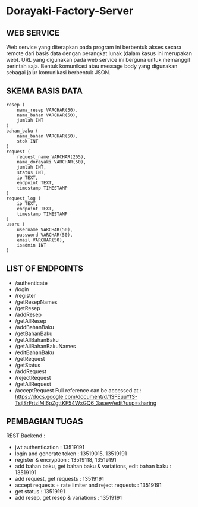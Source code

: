 # Dorayaki-Factory-Server

##  WEB SERVICE
Web service yang diterapkan pada program ini berbentuk akses secara remote dari basis data dengan perangkat lunak (dalam kasus ini merupakan web). URL yang digunakan pada web service ini berguna untuk memanggil perintah saja. Bentuk komunikasi atau message body yang digunakan sebagai jalur komunikasi berbentuk JSON.

## SKEMA BASIS DATA
```
resep (
    nama_resep VARCHAR(50),
    nama_bahan VARCHAR(50),
    jumlah INT
)
bahan_baku (
    nama_bahan VARCHAR(50),
    stok INT
)
request (
    request_name VARCHAR(255),
    nama_dorayaki VARCHAR(50),
    jumlah INT,
    status INT,
    ip TEXT,
    endpoint TEXT,
    timestamp TIMESTAMP
)
request_log (
    ip TEXT,
    endpoint TEXT,
    timestamp TIMESTAMP
)
users (
    username VARCHAR(50),
    password VARCHAR(50),
    email VARCHAR(50),
    isadmin INT
)
```

## LIST OF ENDPOINTS
- /authenticate
- /login
- /register
- /getResepNames
- /getResep
- /addResep
- /getAllResep
- /addBahanBaku
- /getBahanBaku
- /getAllBahanBaku
- /getAllBahanBakuNames
- /editBahanBaku
- /getRequest
- /getStatus
- /addRequest
- /rejectRequest
- /getAllRequest
- /acceptRequest
Full reference can be accessed at : https://docs.google.com/document/d/1SFEuuYtS-TsjlSrFrtzIMl6pZgttKF54WxGQ6_3asew/edit?usp=sharing 

## PEMBAGIAN TUGAS
REST
Backend :
  - jwt authentication : 13519191
  - login and generate token : 13519015, 13519191
  - register & encryption : 13519118, 13519191
  - add bahan baku, get bahan baku & variations, edit bahan baku : 13519191
  - add request, get requests : 13519191
  - accept requests + rate limiter and reject requests : 13519191
  - get status : 13519191
  - add resep, get resep & variations : 13519191